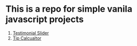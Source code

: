 


# This is a repo for simple vanila javascript projects

1) [Testimonial Slider](https://github.com/vasanthgx/simpel-js-projects/tree/main/projects/testimonial-slider)
2) [Tip Calcualtor ]((https://github.com/vasanthgx/simpel-js-projects/tree/main/projects/tip-Calculator))